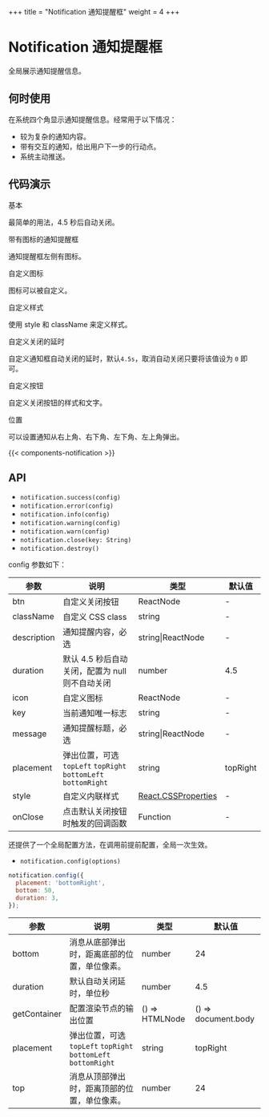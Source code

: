 +++
title = "Notification 通知提醒框"
weight = 4
+++

# Notification 通知提醒框

全局展示通知提醒信息。

## 何时使用

在系统四个角显示通知提醒信息。经常用于以下情况：

- 较为复杂的通知内容。
- 带有交互的通知，给出用户下一步的行动点。
- 系统主动推送。

## 代码演示

<div class="c7n-row">
    <div class="c7n-row-6">
        <section class="code-box">
            <section class="code-box-demo"><div id="notification-demo-basic"></div></section>
            <section class="code-box-meta">
                <div class="code-box-title"><a>基本</a></div>
                <div>
                    <p>最简单的用法，4.5 秒后自动关闭。</p>
                </div>
            </section>
        </section>
        <section class="code-box">
            <section class="code-box-demo"><div id="notification-demo-icon"></div></section>
            <section class="code-box-meta">
                <div class="code-box-title"><a>带有图标的通知提醒框</a></div>
                <div>
                    <p>通知提醒框左侧有图标。</p>
                </div>
            </section>
        </section>
        <section class="code-box">
            <section class="code-box-demo"><div id="notification-demo-custom"></div></section>
            <section class="code-box-meta">
                <div class="code-box-title"><a>自定义图标</a></div>
                <div>
                    <p>图标可以被自定义。</p>
                </div>
            </section>
        </section>
        <section class="code-box">
            <section class="code-box-demo"><div id="notification-demo-style"></div></section>
            <section class="code-box-meta">
                <div class="code-box-title"><a>自定义样式</a></div>
                <div>
                    <p>使用 style 和 className 来定义样式。</p>
                </div>
            </section>
        </section>
    </div>
    <div class="c7n-row-6">
        <section class="code-box">
            <section class="code-box-demo"><div id="notification-demo-delay"></div></section>
            <section class="code-box-meta">
                <div class="code-box-title"><a>自定义关闭的延时</a></div>
                <div>
                    <p>自定义通知框自动关闭的延时，默认<code>4.5s</code>，取消自动关闭只要将该值设为 <code>0</code> 即可。</p>
                </div>
            </section>
        </section>
        <section class="code-box">
            <section class="code-box-demo"><div id="notification-demo-button"></div></section>
            <section class="code-box-meta">
                <div class="code-box-title"><a>自定义按钮</a></div>
                <div>
                    <p>自定义关闭按钮的样式和文字。</p>
                </div>
            </section>
        </section>
        <section class="code-box">
            <section class="code-box-demo"><div id="notification-demo-location"></div></section>
            <section class="code-box-meta">
                <div class="code-box-title"><a>位置</a></div>
                <div>
                    <p>可以设置通知从右上角、右下角、左下角、左上角弹出。</p>
                </div>
            </section>
        </section>
    </div>
</div>

{{< components-notification >}}

## API

- `notification.success(config)`
- `notification.error(config)`
- `notification.info(config)`
- `notification.warning(config)`
- `notification.warn(config)`
- `notification.close(key: String)`
- `notification.destroy()`

config 参数如下：

| 参数 | 说明 | 类型 | 默认值 |
| --- | --- | --- | --- |
| btn | 自定义关闭按钮 | ReactNode | - |
| className | 自定义 CSS class | string | - |
| description | 通知提醒内容，必选 | string\|ReactNode | - |
| duration | 默认 4.5 秒后自动关闭，配置为 null 则不自动关闭 | number | 4.5 |
| icon | 自定义图标 | ReactNode | - |
| key | 当前通知唯一标志 | string | - |
| message | 通知提醒标题，必选 | string\|ReactNode | - |
| placement | 弹出位置，可选 `topLeft` `topRight` `bottomLeft` `bottomRight` | string | topRight |
| style | 自定义内联样式 | [React.CSSProperties](https://github.com/DefinitelyTyped/DefinitelyTyped/blob/e434515761b36830c3e58a970abf5186f005adac/types/react/index.d.ts#L794) | - |
| onClose | 点击默认关闭按钮时触发的回调函数 | Function | - |

还提供了一个全局配置方法，在调用前提前配置，全局一次生效。

- `notification.config(options)`

```js
notification.config({
  placement: 'bottomRight',
  bottom: 50,
  duration: 3,
});
```

| 参数 | 说明 | 类型 | 默认值 |
| --- | --- | --- | --- |
| bottom | 消息从底部弹出时，距离底部的位置，单位像素。 | number | 24 |
| duration | 默认自动关闭延时，单位秒 | number | 4.5 |
| getContainer | 配置渲染节点的输出位置 | () => HTMLNode | () => document.body |
| placement | 弹出位置，可选 `topLeft` `topRight` `bottomLeft` `bottomRight` | string | topRight |
| top | 消息从顶部弹出时，距离顶部的位置，单位像素。 | number | 24 |

